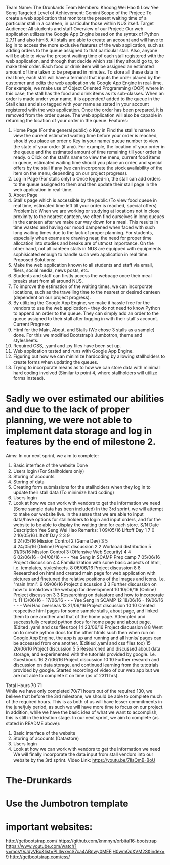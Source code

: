 Team Name: The Drunkards
Team Members: Khoong Wei Hao & Low Yee Seng
Targeted Level of Achievement: Gemini
Scope of the Project: To create a web application that monitors the present waiting time of a particular stall in a canteen, in particular those within NUS itself.
Target Audience: All students and staff
Overview of our Project: 
Our web application utilizes the Google App Engine based on the syntax of Python 2.7.11 and also html5. All stalls are able to create an account and will have to log in to access the more exclusive features of the web application, such as adding orders to the queue assigned to that particular stall. Also, anyone will be able to view the present waiting time of each stall registered with the web application, and through that decide which stall they should go to, to make their order. Each food or drink item will be assigned an estimated amount of time taken to be prepared in minutes. To store all these data in real time, each stall will have a terminal that inputs the order placed by the customer and edits the web application via Google App Engine in real-time. For example, we make use of Object Oriented Programming (OOP) where in this case, the stall has the food and drink items as its sub-classes. When an order is made under your name, it is appended/ added to the queue in the Stall class and also tagged with your name as stated in your account registered with the web application. Once the order has been prepared, it is removed from the order queue. The web application will also be capable in returning the location of your order in the queue.
Features: 
1.	Home Page (For the general public)
o	Key in Find the stall's name to view the current estimated waiting time before your order is reached, should you place an order
o	Key in your name/ queue number to view the state of your order (if any). For example, the location of your order in the queue and the estimated amount of time remaining till your order is ready.
o	Click on the stall's name to view the menu, current food items in queue, estimated waiting time should you place an order, and special offers by the stall if any (we can incorporate the stock availability of the item on the menu, depending on our project progress).
2.	Log in Page (For stalls only)
o	Once logged-in, the stall can add orders to the queue assigned to them and then update their stall page in the web application in real-time.
3.	About Page
4.	Stall's page which is accessible by the public (To view food queue in real time, estimated time left till your order is reached, special offers)
Problem(s): 
When we are working or studying at locations not in close proximity to the nearest canteen, we often find ourselves in long queues in the canteen after we make our way down for a meal. This results in time wasted and having our mood dampened when faced with such long waiting times due to the lack of proper planning. For students, especially when exams are drawing near, the need for proper time allocation into studies and breaks are of utmost importance. On the other hand, not all canteen stalls in NUS are equipped with equipments sophisicated enough to handle such web application in real time.
Proposed Solutions:
1.	Make the web application known to all students and staff via email, fliers, social media, news posts, etc.
2.	Students and staff can firstly access the webpage once their meal breaks start from all around NUS. 
3.	To improve the estimation of the waiting times, we can incorporate locations, such as the travelling time to the nearest or desired canteen (dependent on our project progress).
4.	By utilizing the Google App Engine, we make it hassle free for the vendors to use the web application - they do not need to know Python to append an order to the queue. They can simply add an order to the queue assigned to their stall after logging in with their stall's account.
Current Progress:
1.	Html for the Main, About, and Stalls (We chose 3 stalls as a sample) done. For this we modified Bootstrap’s Jumbotron, theme and stylesheets.
2.	Required CSS, .yaml and .py files have been set up.
3.	Web application tested and runs with Google App Engine.
4.	Figuring out how we can minimize hardcoding by allowing stallholders to create forms when updating the queues.
5.	Trying to incorporate means as to how we can store data with minimal hard coding involved (Similar to point 4, where stallholders will utilize forms instead).
# Sadly we over estimated our abilities and due to the lack of proper planning, we were not able to implement data storage and log in features by the end of milestone 2.
Aims:
In our next sprint, we aim to complete:
1.	Basic interface of the website Done
2.	Users login (For Stallholders only)
3.	Storing of accounts
4.	Storing of data
5.	Creating form submissions for the stallholders when they log in to update their stall data (To minimize hard coding)
6.	Users login
7.	Look at how we can work with vendors to get the information we need (Some sample data has been included)
In the 3rd sprint, we will attempt to make our website live. In the sense that we are able to input data/have options for stallholders to login and input orders, and for the website to be able to display the waiting time for each store.
S/N	Date	Description	Yee Seng	Wei Hao	Remarks:
1	09/05/16	Liftoff Day 1	7	0	 
2	10/05/16	Liftoff Day 2	3	9	 
3	24/05/16	Mission Control 2 (Game Dev)	3	5	 
4	24/05/16 (Online)	Project discussion	2	2	Workload distribution
5	31/05/16	Mission Control 3 (Offensive Web Security)	4	4	 
6	02/06/16 - 04/06/16	-	-	-	Yee Seng in SCAMP Prep camp
7	05/06/16	Project discussion	4	4	Familiarization with some basic aspects of html, i.e. templates, stylesheets.
8	06/06/16	Project discussion	8	8	Researched on html and created main page for web application with pictures and finetuned the relative positions of the images and icons. I.e. "main.html". 
9	09/06/16	Project discussion	3	3	Further discussion on how to breakdown the webapp for development
10	10/06/16 (Online)	Project discussion	3	3	Researching on datastore and how to incorporate it.
11	 13/06/16 - 17/06/16	-	-	-	Yee Seng in SCAMP
12	18/06/16 - 19/06/16	-	-	-	Wei Hao overseas
13	21/06/16	Project discussion	10	10	Created respective html pages for some sample stalls, about page, and linked them to one another and that of the home page. Attempted and successfully created python docs for home page and about page. (Edited .yaml and css files too)
14	23/06/16	Project discussion	8	8	Went on to create python docs for the other htmls such then when run on Google App Engine, the app is up and running and all htmls/ pages can be accessed from one another. (Editied .yaml and css files too)
15	26/06/16	Project discussion	5	5	Researched and discussed about data storage, and experimented with the tutorials provided by google. I.e. Guestbook.
16	27/06/16	Project discussion	10	10	Further research and discussion on data storage, and continued learning from the tutotrials provided by google. Started recording of video of our web app but we are not able to complete it on time (as of 2311 hrs).

Total Hours	70	71	 
While we have only completed 70/71 hours out of the required 130, we believe that before the 3rd milestone, we should be able to complete much of the required hours.
This is as both of us will have lesser commitments in the june/july period, as such we will have more time to focus on our project.
In addition, while we have the basic idea of what we want to accomplish, this is still in the ideation stage.
In our next sprint, we aim to complete (as stated in README above):
1.	Basic interface of the website
2.	Storing of accounts (Datastore)
3.	Users login
4.	Look at how we can work with vendors to get the information we need
We will finally incorporate the data input from stall vendors into our website by the 3rd sprint.
Video Link: https://youtu.be/7IlsQmB-BoU

# The-Drunkards
# Use the Jumbotron template
# important websites:
http://getbootstrap.com/
https://github.com/knmnyn/orbital16-bootstrap
https://www.youtube.com/watch?v=mosYVJdyVBo&list=PLllwxvcS7ca4ABnwy0MEFjH0wmQpXVM2S&index=9
http://getbootstrap.com/css/
